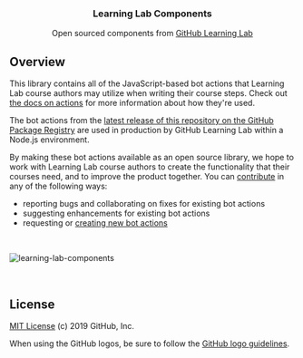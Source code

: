 <h3 align="center">Learning Lab Components</h3>
<p align="center">Open sourced components from <a href="https://lab.github.com/">GitHub Learning Lab</a></p>

## Overview

This library contains all of the JavaScript-based bot actions that Learning Lab course authors may utilize when writing their course steps. Check out [the docs on actions](https://lab.github.com/docs/using-actions) for more information about how they're used.

The bot actions from the [latest release of this repository on the GitHub Package Registry](https://github.com/github/learning-lab-components/packages) are used in production by GitHub Learning Lab within a Node.js environment.

By making these bot actions available as an open source library, we hope to work with Learning Lab course authors to create the functionality that their courses need, and to improve the product together. You can [contribute](.github/CONTRIBUTING.md) in any of the following ways:
 - reporting bugs and collaborating on fixes for existing bot actions
 - suggesting enhancements for existing bot actions
 - requesting or [creating new bot actions](actions/README.md#adding-a-new-action)

<br />

![learning-lab-components](https://user-images.githubusercontent.com/6351798/61025968-c733b080-a377-11e9-954a-e6ab77411748.png)

<br />

## License

[MIT License](LICENSE.md) (c) 2019 GitHub, Inc.

When using the GitHub logos, be sure to follow the [GitHub logo guidelines](https://github.com/logos).
